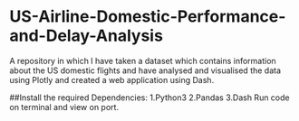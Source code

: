 # US-Airline-Domestic-Performance-and-Delay-Analysis
A repository  in which I have taken a dataset which contains information about the US domestic flights and have analysed and visualised the data using Plotly and created a web application using Dash.

##Install the required Dependencies:
1.Python3
2.Pandas
3.Dash 
Run code on terminal and view on port.

